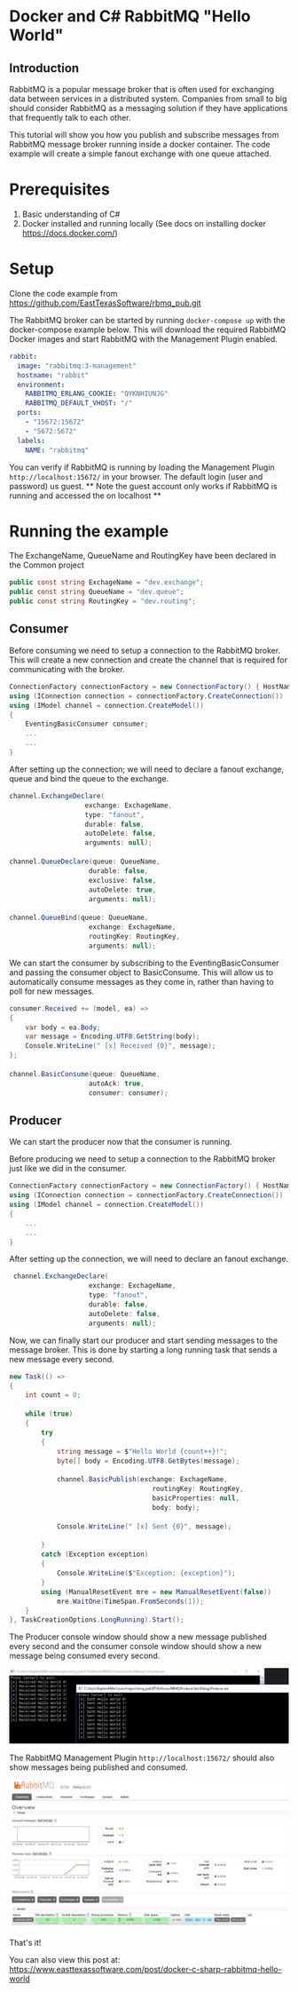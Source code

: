 # Docker and C# RabbitMQ "Hello World"

## Introduction
RabbitMQ is a popular message broker that is often used for exchanging data between services in a distributed system. Companies from small to big should consider RabbitMQ as a messaging solution if they have applications that frequently talk to each other. 

This tutorial will show you how you publish and subscribe messages from RabbitMQ message broker running inside a docker container. The code example will create a simple fanout exchange with one queue attached.  

# Prerequisites
1. Basic understanding of C#
2. Docker installed and running locally (See docs on installing docker https://docs.docker.com/)

# Setup
Clone the code example from https://github.com/EastTexasSoftware/rbmq_pub.git

The RabbitMQ broker can be started by running `docker-compose up` with the docker-compose example below. This will download the required RabbitMQ Docker images and start RabbitMQ with the Management Plugin enabled.

``` yaml
rabbit:
  image: "rabbitmq:3-management"
  hostname: "rabbit"
  environment:
    RABBITMQ_ERLANG_COOKIE: "QYKNHIUNJG"
    RABBITMQ_DEFAULT_VHOST: "/"
  ports:
    - "15672:15672"
    - "5672:5672"
  labels:
    NAME: "rabbitmq"
```

 You can verify if RabbitMQ is running by loading the Management Plugin `http://localhost:15672/` in your browser. The default login (user and password) us guest. ** Note the guest account only works if RabbitMQ is running and accessed the on localhost **

# Running the example

 The ExchangeName, QueueName and RoutingKey have been declared in the Common project

``` csharp 
public const string ExchageName = "dev.exchange";
public const string QueueName = "dev.queue";
public const string RoutingKey = "dev.routing";
```

## Consumer

Before consuming we need to setup a connection to the RabbitMQ broker. This will create a new connection and create the channel that is required for communicating with the broker.

``` csharp
ConnectionFactory connectionFactory = new ConnectionFactory() { HostName = "localhost" };
using (IConnection connection = connectionFactory.CreateConnection())
using (IModel channel = connection.CreateModel())
{
    EventingBasicConsumer consumer;
    ...
    ...
}
```

After setting up the connection; we will need to declare a fanout exchange, queue and bind the queue to the exchange. 

``` csharp
channel.ExchangeDeclare(
                   exchange: ExchageName,
                   type: "fanout",
                   durable: false,
                   autoDelete: false,
                   arguments: null);

channel.QueueDeclare(queue: QueueName,
                    durable: false,
                    exclusive: false,
                    autoDelete: true,
                    arguments: null);

channel.QueueBind(queue: QueueName,
                    exchange: ExchageName,
                    routingKey: RoutingKey,
                    arguments: null);
```

We can start the consumer by subscribing to the EventingBasicConsumer and passing the consumer object to BasicConsume. This will allow us to automatically consume messages as they come in, rather than having to poll for new messages. 

``` csharp
consumer.Received += (model, ea) =>
{
    var body = ea.Body;
    var message = Encoding.UTF8.GetString(body);
    Console.WriteLine(" [x] Received {0}", message);
};

channel.BasicConsume(queue: QueueName,
                    autoAck: true,
                    consumer: consumer);
```

## Producer

We can start the producer now that the consumer is running. 

Before producing we need to setup a connection to the RabbitMQ broker just like we did in the consumer. 

``` csharp
ConnectionFactory connectionFactory = new ConnectionFactory() { HostName = "localhost" };
using (IConnection connection = connectionFactory.CreateConnection())
using (IModel channel = connection.CreateModel())
{
    ...
    ...
}
```

After setting up the connection, we will need to declare an fanout exchange.

``` csharp
 channel.ExchangeDeclare(
                    exchange: ExchageName,
                    type: "fanout",
                    durable: false,
                    autoDelete: false,
                    arguments: null);
```

Now, we can finally start our producer and start sending messages to the message broker. This is done by starting a long running task that sends a new message every second.

``` csharp
new Task(() =>
{
    int count = 0;

    while (true)
    {
        try
        {
            string message = $"Hello World {count++}!";
            byte[] body = Encoding.UTF8.GetBytes(message);

            channel.BasicPublish(exchange: ExchageName,
                                    routingKey: RoutingKey,
                                    basicProperties: null,
                                    body: body);

            Console.WriteLine(" [x] Sent {0}", message);

        }
        catch (Exception exception)
        {
            Console.WriteLine($"Exception: {exception}");
        }
        using (ManualResetEvent mre = new ManualResetEvent(false))
            mre.WaitOne(TimeSpan.FromSeconds(1));
    }
}, TaskCreationOptions.LongRunning).Start();
```

The Producer console window should show a new message published every second and the consumer console window should show a new message being consumed every second.

![Producer and Consumer Console Window](ConsumerAndProducerConsoleWindow.PNG "Producer and Consumer Console Window")

The RabbitMQ Management Plugin `http://localhost:15672/` should also show messages being published and consumed. 

![Producer and Consumer Console Window](RBMQ-MgmtPlugin.PNG "Producer and Consumer Console Window")

That's it!

You can also view this post at: https://www.easttexassoftware.com/post/docker-c-sharp-rabbitmq-hello-world